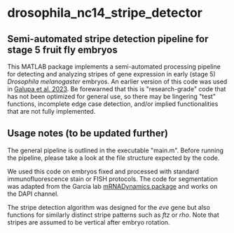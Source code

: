# drosophila_nc14_stripe_detector
Semi-automated stripe detection pipeline for stage 5 fruit fly embryos
-----
This MATLAB package implements a semi-automated processing pipeline for detecting and analyzing stripes of gene expression in early (stage 5) _Drosophila melanogaster_ embryos. An earlier version of this code was used in [Galupa et al. 2023](https://doi.org/10.1016/j.devcel.2022.12.003). Be forewarned that this is "research-grade" code that has not been optimized for general use, so there may be lingering "test" functions, incomplete edge case detection, and/or implied functionalities that are not fully implemented.

Usage notes (to be updated further)
-----
The general pipeline is outlined in the executable "main.m". Before running the pipeline, please take a look at the file structure expected by the code.

We used this code on embryos fixed and processed with standard immunofluorescence stain or FISH protocols. The code for segmentation was adapted from the Garcia lab [mRNADynamics package](https://github.com/GarciaLab/mRNADynamics) and works on the DAPI channel.

The stripe detection algorithm was designed for the _eve_ gene but also functions for similarly distinct stripe patterns such as _ftz_ or _rho_. Note that stripes are assumed to be vertical after embryo rotation.
